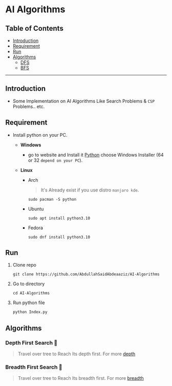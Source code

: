 # AI Algorithms

## Table of Contents

- [Introduction](#introduction)
- [Requirement](#requirement)
- [Run](#run)
- [Algorithms](#algorithms)
  - [DFS](#depth-first-search-🔎)
  - [BFS](#breadth-first-search-🔎)

---

## Introduction

- Some Implementation on AI Algorithms Like Search Problems & `CSP` Problems.. etc.

## Requirement

- Install python on your PC.
    - **Windows**
        - go to website and Install it [Python](https://www.python.org/downloads/windows/) choose Windows Installer (64 or 32 `depend on your PC`).

    - **Linux**
        - Arch
            > It's Already exist if you use distro `manjaro kde`.

            ```terminal
            sudo pacman -S python 
            ```

        - Ubuntu

          ```shell
          sudo apt install python3.10
          ```
          
        - Fedora
          
          ```shell
          sudo dnf install python3.10
          ```
          

## Run

1. Clone repo

    ```git
    git clone https://github.com/AbdullahSaidAbdeaaziz/AI-Algorithms 
    ```

2. Go to directory

    ```shell
    cd AI-Algorithms
    ```

3. Run python file

    ```python
    python Index.py
    ```

## Algorithms

### Depth First Search 🔎

> Travel over tree to Reach Its depth first. For more [depth](https://www.geeksforgeeks.org/depth-first-search-or-dfs-for-a-graph/)

### Breadth First Search 🔎

> Travel over tree to Reach Its breadth first. For more [breadth](https://algotree.org/algorithms/tree_graph_traversal/breadth_first_search/)
